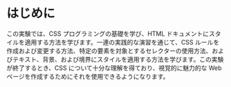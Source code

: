 # はじめに

この実験では、CSS プログラミングの基礎を学び、HTML ドキュメントにスタイルを適用する方法を学びます。一連の実践的な演習を通じて、CSS ルールを作成および変更する方法、特定の要素を対象とするセレクターの使用方法、およびテキスト、背景、および境界にスタイルを適用する方法を学びます。この実験が終了するとき、CSS について十分な理解を得ており、視覚的に魅力的な Web ページを作成するためにそれを使用できるようになります。
